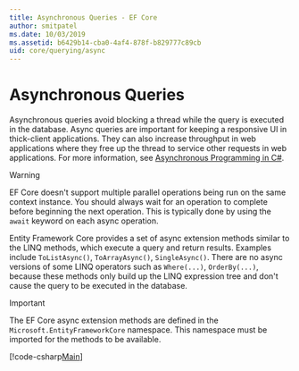 ```yaml
---
title: Asynchronous Queries - EF Core
author: smitpatel
ms.date: 10/03/2019
ms.assetid: b6429b14-cba0-4af4-878f-b829777c89cb
uid: core/querying/async
---
```


# Asynchronous Queries

Asynchronous queries avoid blocking a thread while the query is executed in the database. Async queries are important for keeping a responsive UI in thick-client applications. They can also increase throughput in web applications where they free up the thread to service other requests in web applications. For more information, see [Asynchronous Programming in C#](/dotnet/csharp/async).

> [!WARNING]  
> EF Core doesn't support multiple parallel operations being run on the same context instance. You should always wait for an operation to complete before beginning the next operation. This is typically done by using the `await` keyword on each async operation.

Entity Framework Core provides a set of async extension methods similar to the LINQ methods, which execute a query and return results. Examples include `ToListAsync()`, `ToArrayAsync()`, `SingleAsync()`. There are no async versions of some LINQ operators such as `Where(...)`, `OrderBy(...)`, because these methods only build up the LINQ expression tree and don't cause the query to be executed in the database.

> [!IMPORTANT]  
> The EF Core async extension methods are defined in the `Microsoft.EntityFrameworkCore` namespace. This namespace must be imported for the methods to be available.

[!code-csharp[Main](../../../samples/core/Querying/Async/Sample.cs#ToListAsync)]
